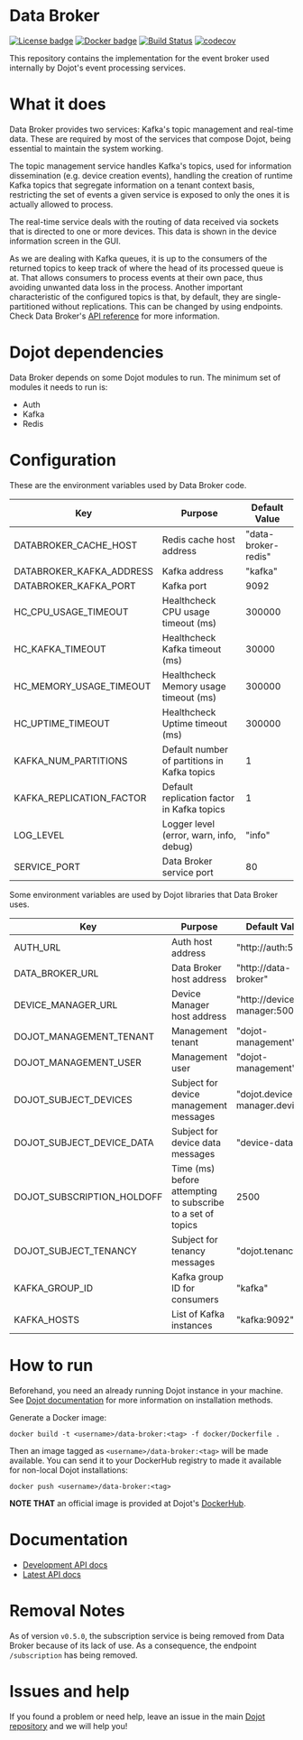 # **Data Broker**

[![License badge](https://img.shields.io/badge/license-GPL-blue.svg)](https://opensource.org/licenses/GPL-3.0)
[![Docker badge](https://img.shields.io/docker/pulls/dojot/data-broker.svg)](https://hub.docker.com/r/dojot/data-broker/)
[![Build Status](https://travis-ci.org/dojot/data-broker.svg?branch=development)](https://travis-ci.org/dojot/data-broker)
[![codecov](https://codecov.io/gh/dojot/data-broker/branch/development/graph/badge.svg)](https://codecov.io/gh/dojot/data-broker)

This repository contains the implementation for the event broker used internally by Dojot's event
processing services.

# What it does

Data Broker provides two services: Kafka's topic management and real-time data. These are required
by most of the services that compose Dojot, being essential to maintain the system working.

The topic management service handles Kafka's topics, used for information dissemination (e.g.
device creation events), handling the creation of runtime Kafka topics that segregate information
on a tenant context basis, restricting the set of events a given service is exposed to only the
ones it is actually allowed to process.

The real-time service deals with the routing of data received via sockets that is directed to
one or more devices. This data is shown in the device information screen in the GUI.

As we are dealing with Kafka queues, it is up to the consumers of the returned topics to keep track
of where the head of its processed queue is at. That allows consumers to process events at their
own pace, thus avoiding unwanted data loss in the process. Another important characteristic of the
configured topics is that, by default, they are single-partitioned without replications. This can
be changed by using endpoints. Check Data Broker's
[API reference](https://dojot.github.io/data-broker/apiary_v0.3.0.html) for more information.

# Dojot dependencies

Data Broker depends on some Dojot modules to run. The minimum set of modules it needs to run is:

- Auth
- Kafka
- Redis

# Configuration

These are the environment variables used by Data Broker code.

Key                      | Purpose                                      | Default Value
------------------------ | -------------------------------------------- | -------------------
DATABROKER_CACHE_HOST    | Redis cache host address                     | "data-broker-redis"
DATABROKER_KAFKA_ADDRESS | Kafka address                                | "kafka"
DATABROKER_KAFKA_PORT    | Kafka port                                   | 9092
HC_CPU_USAGE_TIMEOUT     | Healthcheck CPU usage timeout (ms)           | 300000
HC_KAFKA_TIMEOUT         | Healthcheck Kafka timeout (ms)               | 30000
HC_MEMORY_USAGE_TIMEOUT  | Healthcheck Memory usage timeout (ms)        | 300000
HC_UPTIME_TIMEOUT        | Healthcheck Uptime timeout (ms)              | 300000
KAFKA_NUM_PARTITIONS     | Default number of partitions in Kafka topics | 1
KAFKA_REPLICATION_FACTOR | Default replication factor in Kafka topics   | 1
LOG_LEVEL                | Logger level (error, warn, info, debug)      | "info"
SERVICE_PORT             | Data Broker service port                     | 80

Some environment variables are used by Dojot libraries that Data Broker uses.

Key                        | Purpose                                                     | Default Value
-------------------------- | ----------------------------------------------------------- | -----------------------------
AUTH_URL                   | Auth host address                                           | "http://auth:5000"
DATA_BROKER_URL            | Data Broker host address                                    | "http://data-broker"
DEVICE_MANAGER_URL         | Device Manager host address                                 | "http://device-manager:5000"
DOJOT_MANAGEMENT_TENANT    | Management tenant                                           | "dojot-management"
DOJOT_MANAGEMENT_USER      | Management user                                             | "dojot-management"
DOJOT_SUBJECT_DEVICES      | Subject for device management messages                      | "dojot.device-manager.device"
DOJOT_SUBJECT_DEVICE_DATA  | Subject for device data messages                            | "device-data"
DOJOT_SUBSCRIPTION_HOLDOFF | Time (ms) before attempting to subscribe to a set of topics | 2500
DOJOT_SUBJECT_TENANCY      | Subject for tenancy messages                                | "dojot.tenancy"
KAFKA_GROUP_ID             | Kafka group ID for consumers                                | "kafka"
KAFKA_HOSTS                | List of Kafka instances                                     | "kafka:9092"

# How to run

Beforehand, you need an already running Dojot instance in your machine. See
[Dojot documentation](https://dojotdocs.readthedocs.io/en/stable/) for more information on
installation methods.

Generate a Docker image:

```shell
docker build -t <username>/data-broker:<tag> -f docker/Dockerfile .
```

Then an image tagged as `<username>/data-broker:<tag>` will be made available. You can send it to
your DockerHub registry to made it available for non-local Dojot installations:

```shell
docker push <username>/data-broker:<tag>
```

__NOTE THAT__ an official image is provided at Dojot's
[DockerHub](https://hub.docker.com/r/dojot/data-broker/).

# Documentation

- [Development API docs](https://dojot.github.io/data-broker/apiary_development.html)
- [Latest API docs](https://dojot.github.io/data-broker/apiary_latest.html)

# Removal Notes

As of version `v0.5.0`, the subscription service is being removed from Data Broker because of its lack
of use. As a consequence, the endpoint `/subscription` has being removed.

# Issues and help

If you found a problem or need help, leave an issue in the main
[Dojot repository](https://github.com/dojot/dojot) and we will help you!
